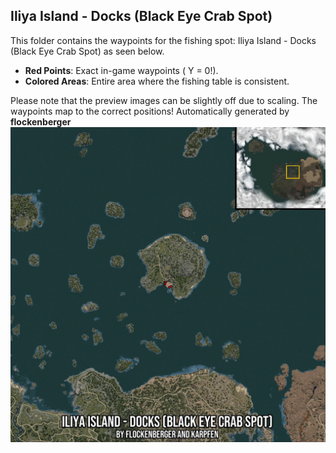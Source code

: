 ## Iliya Island - Docks (Black Eye Crab Spot)
This folder contains the waypoints for the fishing spot: Iliya Island - Docks (Black Eye Crab Spot) as seen below.

- **Red Points**: Exact in-game waypoints ( Y = 0!).
- **Colored Areas**: Entire area where the fishing table is consistent.

Please note that the preview images can be slightly off due to scaling. The waypoints map to the correct positions!
Automatically generated by **flockenberger**
![preview_Iliya Island - Docks (Black Eye Crab Spot)](./Preview.webp)